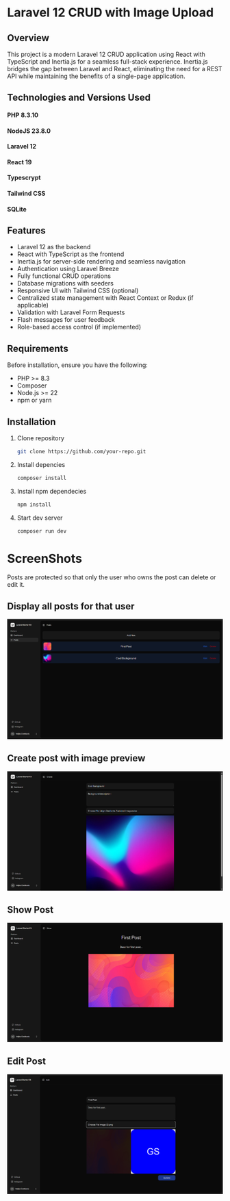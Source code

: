 # Laravel 12 CRUD with Image Upload

## Overview
This project is a modern Laravel 12 CRUD application using React with TypeScript and Inertia.js
for a seamless full-stack experience. Inertia.js bridges the gap between Laravel and React,
eliminating the need for a REST API while maintaining the benefits of a single-page application.

## Technologies and Versions Used
#### PHP 8.3.10 
#### NodeJS 23.8.0
#### Laravel 12 
#### React 19 
#### Typescrypt 
#### Tailwind CSS
#### SQLite

## Features
- Laravel 12 as the backend
- React with TypeScript as the frontend
- Inertia.js for server-side rendering and seamless navigation
- Authentication using Laravel Breeze
- Fully functional CRUD operations
- Database migrations with seeders
- Responsive UI with Tailwind CSS (optional)
- Centralized state management with React Context or Redux (if applicable)
- Validation with Laravel Form Requests
- Flash messages for user feedback
- Role-based access control (if implemented)

## Requirements
Before installation, ensure you have the following:
- PHP >= 8.3
- Composer
- Node.js >= 22
- npm or yarn

## Installation

1. Clone repository
   
   ```bash
   git clone https://github.com/your-repo.git
   ```
2. Install depencies
   
   ```bash
   composer install
   ```
3. Install npm dependecies
   
   ```bash
   npm install
   ```
4. Start dev server
   
   ```bash
   composer run dev
   ```

# ScreenShots
Posts are protected so that only the user who owns the post can delete or edit it.

## Display all posts for that user

![Posts](readmeimages/posts.png)

## Create post with image preview

![Create](readmeimages/create.png)

## Show Post
![Create](readmeimages/show.png)

## Edit Post
![Create](readmeimages/edit.png)

